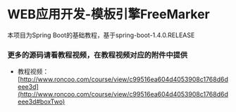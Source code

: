 # WEB应用开发-模板引擎FreeMarker

本项目为Spring Boot的基础教程，基于spring-boot-1.4.0.RELEASE

### 更多的源码请看教程视频，在教程视频对应的附件中提供

- 教程视频：[http://www.roncoo.com/course/view/c99516ea604d4053908c1768d6deee3d](http://www.roncoo.com/course/view/c99516ea604d4053908c1768d6deee3d#boxTwo)
